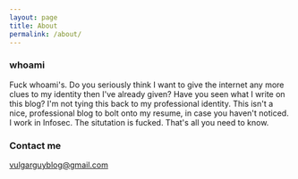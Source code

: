 ```yaml
---
layout: page
title: About
permalink: /about/
---
```


### whoami

Fuck whoami's. Do you seriously think I want to give the internet any more clues to my identity then I've already given? Have you seen what I write on this blog? I'm not tying this back to my professional identity. This isn't a nice, professional blog to bolt onto my resume, in case you haven't noticed. I work in Infosec. The situtation is fucked. That's all you need to know.

### Contact me

[vulgarguyblog@gmail.com](mailto:vulgarguyblog@gmail.com)
